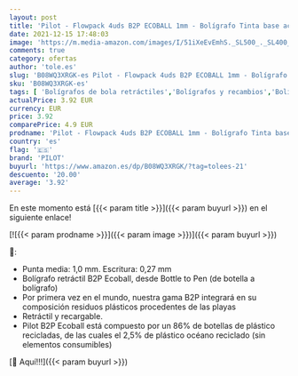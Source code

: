 ```yaml
---
layout: post
title: 'Pilot - Flowpack 4uds B2P ECOBALL 1mm - Bolígrafo Tinta base aceite - Medio - Azul - Begreen -Fabricado a partir de plástico reciclado'
date: 2021-12-15 17:48:03
image: 'https://m.media-amazon.com/images/I/51iXeEvEmhS._SL500_._SL400_.jpg'
comments: true
category: ofertas
author: 'tole.es'
slug: 'B08WQ3XRGK-es Pilot - Flowpack 4uds B2P ECOBALL 1mm - Bolígrafo Tinta...'
sku: 'B08WQ3XRGK-es'
tags: [ 'Bolígrafos de bola retráctiles','Bolígrafos y recambios','Bolígrafos, lápices y útiles de escritura','Oficina y papelería','bolígrafo','pilot', ]
actualPrice: 3.92 EUR
currency: EUR
price: 3.92
comparePrice: 4.9 EUR
prodname: 'Pilot - Flowpack 4uds B2P ECOBALL 1mm - Bolígrafo Tinta base aceite - Medio - Azul - Begreen -Fabricado a partir de plástico reciclado'
country: 'es'
flag: '🇪🇸'
brand: 'PILOT'
buyurl: 'https://www.amazon.es/dp/B08WQ3XRGK/?tag=tolees-21'
descuento: '20.00'
average: '3.92'
---
```


En este momento está [{{< param title >}}]({{< param buyurl >}}) en el siguiente enlace!

[![{{< param prodname >}}]({{< param image >}})]({{< param buyurl >}})

🔎:

- Punta media: 1,0 mm. Escritura: 0,27 mm
- Bolígrafo retráctil B2P Ecoball, desde Bottle to Pen (de botella a bolígrafo)
- Por primera vez en el mundo, nuestra gama B2P integrará en su composición residuos plásticos procedentes de las playas
- Retráctil y recargable.
- Pilot B2P Ecoball está compuesto por un 86% de botellas de plástico recicladas, de las cuales el 2,5% de plástico océano reciclado (sin elementos consumibles)

[🛒 Aquí!!!]({{< param buyurl >}})

